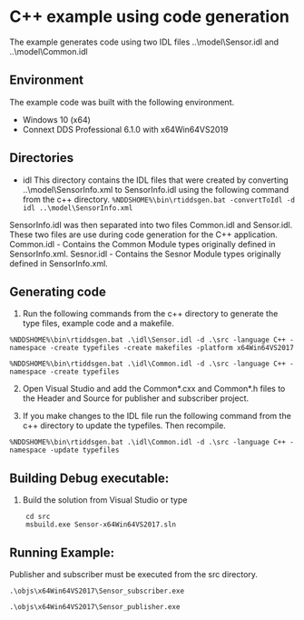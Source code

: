 # C++ example using code generation
The example generates code using two IDL files ..\model\Sensor.idl and ..\model\Common.idl

## Environment
The example code was built with the following environment.

* Windows 10 (x64)
* Connext DDS Professional 6.1.0 with x64Win64VS2019

## Directories

- idl
This directory contains the IDL files that were created by converting ..\model\SensorInfo.xml to SensorInfo.idl using the following command from the c++ directory.
```%NDDSHOME%\bin\rtiddsgen.bat -convertToIdl -d idl ..\model\SensorInfo.xml```

SensorInfo.idl was then separated into two files Common.idl and Sensor.idl. These two files are use during code generation for the C++ application. 
Common.idl - Contains the Common Module types originally defined in SensorInfo.xml.
Sesnor.idl - Contains the Sesnor Module types originally defined in SensorInfo.xml.

## Generating code 

1. Run the following commands from the c++ directory to generate the type files, example code and a makefile.

```%NDDSHOME%\bin\rtiddsgen.bat .\idl\Sensor.idl -d .\src -language C++ -namespace -create typefiles -create makefiles -platform x64Win64VS2017```

```%NDDSHOME%\bin\rtiddsgen.bat .\idl\Common.idl -d .\src -language C++ -namespace -create typefiles```

2. Open Visual Studio and add the Common*.cxx and Common*.h files to the Header and Source for publisher and subscriber project.

3. If you make changes to the IDL file run the following command from the c++ directory to update the typefiles. Then recompile.

```%NDDSHOME%\bin\rtiddsgen.bat .\idl\Common.idl -d .\src -language C++ -namespace -update typefiles```

## Building Debug executable:

1. Build the solution from Visual Studio or type
```
    cd src
    msbuild.exe Sensor-x64Win64VS2017.sln
```



## Running Example:
Publisher and subscriber must be executed from the src directory.

```.\objs\x64Win64VS2017\Sensor_subscriber.exe```

```.\objs\x64Win64VS2017\Sensor_publisher.exe```